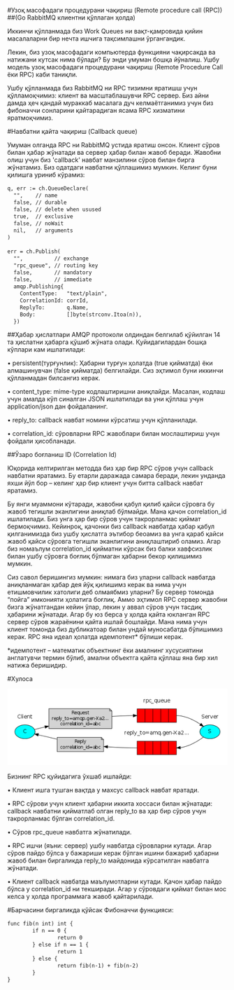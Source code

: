 #Узоқ масофадаги процедурани чақириш (Remote procedure call (RPC))
##(Go RabbitMQ клиентни қўллаган ҳолда)

Иккинчи қўлланмада биз Work Queues ни вақт-қамровида қийин масалаларни бир нечта ишчига тақсимлашни ўргангандик.

Лекин, биз узоқ масофадаги компьютерда функцияни чақирсакда ва натижани кутсак нима бўлади? Бу энди умуман бошқа йўналиш. Ушбу модель узоқ масофадаги процедурани чақириш (Remote Procedure Call ёки RPC) каби таниқли.

Ушбу қўлланмада биз RabbitMQ ни RPC тизимни яратишш учун қўлламоқчимиз: клиент ва масштаблашувчи RPC сервер. Биз айни дамда ҳеч қандай мураккаб масалага дуч келмаётганимиз учун биз фибоначчи сонларини қайтарадиган ясама RPC хизматини яратмоқчимиз.

#Навбатни қайта чақириш (Callback queue)

Умуман олганда RPC ни RabbitMQ устида яратиш онсон. Клиент сўров билан ҳабар жўнатади ва сервер ҳабар билан жавоб беради. Жавобни олиш учун биз 'callback' навбат манзилини сўров билан бирга жўнатамиз. Биз одатдаги навбатни қўллашимиз мумкин. Келинг буни қилишга уриниб кўрамиз:
```
q, err := ch.QueueDeclare(
  "",    // name
  false, // durable
  false, // delete when usused
  true,  // exclusive
  false, // noWait
  nil,   // arguments
)

err = ch.Publish(
  "",          // exchange
  "rpc_queue", // routing key
  false,       // mandatory
  false,       // immediate
  amqp.Publishing{
    ContentType:   "text/plain",
    CorrelationId: corrId,
    ReplyTo:       q.Name,
    Body:          []byte(strconv.Itoa(n)),
  })
```
##Ҳабар ҳислатлари
AMQP протоколи олдиндан белгилаб қўйилган 14 та ҳислатни ҳабарга қўшиб жўната олади. Қуйидагилардан бошқа кўплари кам ишлатилади:

•	persistent(турғунлик): Ҳабарни турғун ҳолатда (true қийматда) ёки алмашинувчан (false қийматда) белгилайди. Сиз эҳтимол буни иккинчи қўлланмадан билсангиз керак.

•	content_type: mime-type кодлаштиришни аниқлайди. Масалан, кодлаш учун амалда кўп синалган JSON ишлатилади ва уни қўллаш учун application/json дан фойдаланинг.

•	reply_to: callback навбат номини кўрсатиш учун қўлланилади.

•	correlation_id: сўровларни RPC жавоблари билан мослаштириш учун фойдали ҳисобланади.

##Ўзаро боғланиш ID (Correlation Id)

Юқорида келтирилган методда биз ҳар бир RPC сўров учун callback навбатни яратамиз. Бу етарли даражада самара беради, лекин унданда яхши йўл бор – келинг ҳар бир клиент учун битта callback навбат яратамиз.

Бу янги муаммони кўтаради, жавобни қабул қилиб қайси сўровга бу жавоб тегишли эканлигини аниқлаб бўлмайди. Мана қачон correlation_id ишлатилади. Биз унга ҳар бир сўров учун такрорланмас қиймат бермоқчимиз. Кейинроқ, қачонки биз callback навбатда ҳабар қабул қилганимизда биз ушбу ҳислатга эътибор беоамиз ва унга қараб қайси жавоб қайси сўровга тегишли эканлигини аниқлаштириб оламиз. Агар биз номаълум correlation_id  қийматни кўрсак биз балки хавфсизлик билан ушбу сўровга боғлиқ бўлмаган ҳабарни бекор қилишимиз мумкин.

Сиз савол беришингиз мумкин: нимага биз уларни callback навбатда аниқланмаган ҳабар дея йўқ қилишимз керак ва нима учун етишмовчилик хатолиги деб олмаябмиз уларни? Бу сервер томонда “пойга” имконияти ҳолатига боғлиқ. Аммо эҳтимол RPC сервер жавобни бизга жўнатгандан кейин ўлар, лекин у аввал сўров учун тасдиқ ҳабарини жўнатади. Агар бу юз берса у ҳолда қайта юкланган RPC сервер сўров жараёнини қайта ишлай бошлайди. Мана нима учун клиент томонда биз дубликатоар билан ундай муносабатда бўлишимиз керак. RPC яна идеал ҳолатда идемпотент* бўлиши керак.

*идемпотент – математик объектнинг ёки амалнинг хусусиятини англатувчи термин бўлиб, амални объектга қайта қўллаш яна бир хил натижа беришидир. 

#Хулоса

![](6.1.png)

Бизнинг RPC қуйидагига ўхшаб ишлайди:

•	Клиент ишга тушган вақтда у махсус callback навбат яратади. 

•	RPC  сўрови учун клиент ҳабарни иккита хоссаси билан жўнатади: callback навбатни қийматлаб олган reply_to ва ҳар бир сўров учун такрорланмас бўлган correlation_id.

•	Сўров rpc_queue навбатга жўнатилади.

•	RPC ишчи (яъни: сервер) ушбу навбатда сўровларни кутади. Агар сўров пайдо бўлса у бажариши керак бўлган ишини бажариб ҳабарни жавоб билан биргаликда reply_to майдонида кўрсатилган навбатга жўнатади.

•	Клиент callback навбатда маълумотларни кутади. Қачон ҳабар пайдо бўлса у correlation_id ни текширади. Агар у сўровдаги қиймат билан мос келса у ҳолда программага жавоб қайтарилади.

#Барчасини биргаликда қўйсак
Фибоначчи функцияси:

```
func fib(n int) int {
        if n == 0 {
                return 0
        } else if n == 1 {
                return 1
        } else {
                return fib(n-1) + fib(n-2)
        }
}
```
